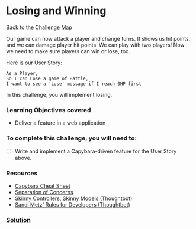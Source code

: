 # Losing and Winning

[Back to the Challenge Map](00_challenge_map.md)

Our game can now attack a player and change turns. It shows us hit points, and we can damage player hit points. We can play with two players! Now we need to make sure players can win or lose, too.

Here is our User Story:

```
As a Player,
So I can Lose a game of Battle,
I want to see a 'Lose' message if I reach 0HP first
```

In this challenge, you will implement losing.

### Learning Objectives covered
- Deliver a feature in a web application

### To complete this challenge, you will need to:

- [ ] Write and implement a Capybara-driven feature for the User Story above.

### Resources

- [Capybara Cheat Sheet](https://www.launchacademy.com/codecabulary/learn-test-driven-development/rspec/capybara-cheat-sheet)
- [Separation of Concerns](https://en.wikipedia.org/wiki/Separation_of_concerns)
- [Skinny Controllers, Skinny Models (Thoughtbot)](https://robots.thoughtbot.com/skinny-controllers-skinny-models)
- [Sandi Metz' Rules for Developers (Thoughtbot)](https://robots.thoughtbot.com/sandi-metz-rules-for-developers)

### [Solution](solutions/29_losing_and_winning.md)
